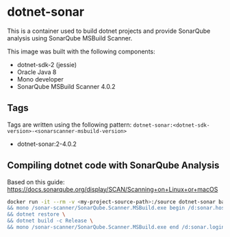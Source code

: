 # dotnet-sonar

This is a container used to build dotnet projects and provide SonarQube analysis using SonarQube MSBuild Scanner.

This image was built with the following components:

* dotnet-sdk-2 (jessie)
* Oracle Java 8
* Mono developer
* SonarQube MSBuild Scanner 4.0.2

## Tags

Tags are written using the following pattern: `dotnet-sonar:<dotnet-sdk-version>-<sonarscanner-msbuild-version>`

* dotnet-sonar:2-4.0.2

## Compiling dotnet code with SonarQube Analysis

Based on this guide: <https://docs.sonarqube.org/display/SCAN/Scanning+on+Linux+or+macOS>

```bash
docker run -it --rm -v <my-project-source-path>:/source dotnet-sonar bash -c "cd source \
&& mono /sonar-scanner/SonarQube.Scanner.MSBuild.exe begin /d:sonar.host.url=<sonar-url> /d:sonar.login=login /d:sonar.password=password /k:my-project-key \
&& dotnet restore \
&& dotnet build -c Release \
&& mono /sonar-scanner/SonarQube.Scanner.MSBuild.exe end /d:sonar.login=login /d:sonar.password=password"
```